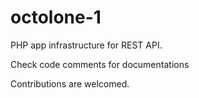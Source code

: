 # octolone-1

PHP app infrastructure for REST API.

Check code comments for documentations

Contributions are welcomed.